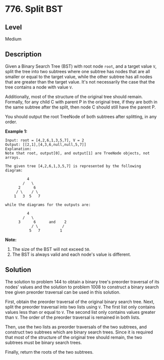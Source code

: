 # 776. Split BST
## Level
Medium

## Description
Given a Binary Search Tree (BST) with root node `root`, and a target value `V`, split the tree into two subtrees where one subtree has nodes that are all smaller or equal to the target value, while the other subtree has all nodes that are greater than the target value. It's not necessarily the case that the tree contains a node with value `V`.

Additionally, most of the structure of the original tree should remain.  Formally, for any child C with parent P in the original tree, if they are both in the same subtree after the split, then node C should still have the parent P.

You should output the root TreeNode of both subtrees after splitting, in any order.

**Example 1:**
```
Input: root = [4,2,6,1,3,5,7], V = 2
Output: [[2,1],[4,3,6,null,null,5,7]]
Explanation:
Note that root, output[0], and output[1] are TreeNode objects, not arrays.

The given tree [4,2,6,1,3,5,7] is represented by the following diagram:

          4
        /   \
      2      6
     / \    / \
    1   3  5   7

while the diagrams for the outputs are:

          4
        /   \
      3      6      and    2
            / \           /
           5   7         1
```
**Note:**

1. The size of the BST will not exceed `50`.
2. The BST is always valid and each node's value is different.

## Solution
The solution to problem 144 to obtain a binary tree's preorder traversal of its nodes' values and the solution to problem 1008 to construct a binary search tree given preorder traversal can be used in this solution.

First, obtain the preorder traversal of the original binary search tree. Next, split the preorder traversal into two lists using `V`. The first list only contains values less than or equal to `V`. The second list only contains values greater than `V`. The order of the preorder traversal is remained in both lists.

Then, use the two lists as preorder traversals of the two subtrees, and construct two subtrees which are binary search trees. Since it is required that most of the structure of the original tree should remain, the two subtrees must be binary search trees.

Finally, return the roots of the two subtrees.
